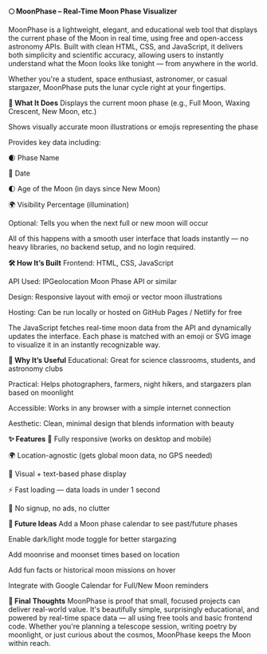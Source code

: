 **🌕 MoonPhase – Real-Time Moon Phase Visualizer**

MoonPhase is a lightweight, elegant, and educational web tool that displays the current phase of the Moon in real time, using free and open-access astronomy APIs. Built with clean HTML, CSS, and JavaScript, it delivers both simplicity and scientific accuracy, allowing users to instantly understand what the Moon looks like tonight — from anywhere in the world.

Whether you're a student, space enthusiast, astronomer, or casual stargazer, MoonPhase puts the lunar cycle right at your fingertips.

**🌙 What It Does**
Displays the current moon phase (e.g., Full Moon, Waxing Crescent, New Moon, etc.)

Shows visually accurate moon illustrations or emojis representing the phase

Provides key data including:

🌒 Phase Name

📅 Date

🌓 Age of the Moon (in days since New Moon)

🌍 Visibility Percentage (illumination)

Optional: Tells you when the next full or new moon will occur

All of this happens with a smooth user interface that loads instantly — no heavy libraries, no backend setup, and no login required.

**🛠️ How It’s Built**
Frontend: HTML, CSS, JavaScript

API Used: IPGeolocation Moon Phase API or similar

Design: Responsive layout with emoji or vector moon illustrations

Hosting: Can be run locally or hosted on GitHub Pages / Netlify for free

The JavaScript fetches real-time moon data from the API and dynamically updates the interface. Each phase is matched with an emoji or SVG image to visualize it in an instantly recognizable way.

**🧠 Why It’s Useful**
Educational: Great for science classrooms, students, and astronomy clubs

Practical: Helps photographers, farmers, night hikers, and stargazers plan based on moonlight

Accessible: Works in any browser with a simple internet connection

Aesthetic: Clean, minimal design that blends information with beauty

**✨ Features**
📲 Fully responsive (works on desktop and mobile)

🌍 Location-agnostic (gets global moon data, no GPS needed)

🎨 Visual + text-based phase display

⚡ Fast loading — data loads in under 1 second

🚫 No signup, no ads, no clutter

**🚀 Future Ideas**
Add a Moon phase calendar to see past/future phases

Enable dark/light mode toggle for better stargazing

Add moonrise and moonset times based on location

Add fun facts or historical moon missions on hover

Integrate with Google Calendar for Full/New Moon reminders

**💬 Final Thoughts**
MoonPhase is proof that small, focused projects can deliver real-world value. It's beautifully simple, surprisingly educational, and powered by real-time space data — all using free tools and basic frontend code. Whether you're planning a telescope session, writing poetry by moonlight, or just curious about the cosmos, MoonPhase keeps the Moon within reach.

